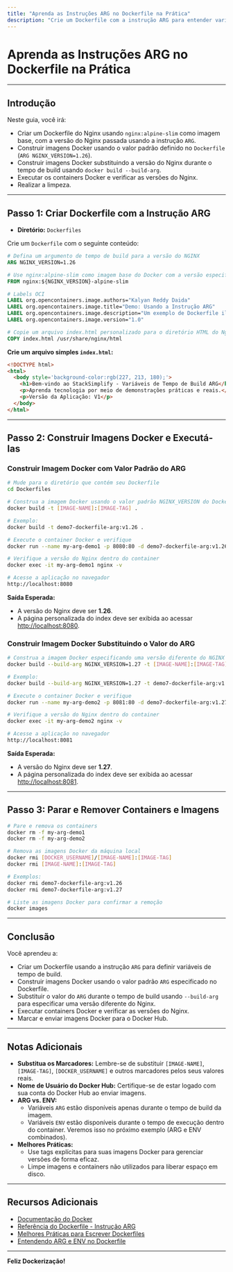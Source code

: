 ```yaml
---
title: "Aprenda as Instruções ARG no Dockerfile na Prática"
description: "Crie um Dockerfile com a instrução ARG para entender variáveis de tempo de build na construção de imagens Docker."
---
```


# Aprenda as Instruções ARG no Dockerfile na Prática

---

## Introdução

Neste guia, você irá:

- Criar um Dockerfile do Nginx usando `nginx:alpine-slim` como imagem base, com a versão do Nginx passada usando a instrução `ARG`.
- Construir imagens Docker usando o valor padrão definido no `Dockerfile` (`ARG NGINX_VERSION=1.26`).
- Construir imagens Docker substituindo a versão do Nginx durante o tempo de build usando `docker build --build-arg`.
- Executar os containers Docker e verificar as versões do Nginx.
- Realizar a limpeza.

---

## Passo 1: Criar Dockerfile com a Instrução ARG

- **Diretório:** `Dockerfiles`

Crie um `Dockerfile` com o seguinte conteúdo:

```dockerfile
# Defina um argumento de tempo de build para a versão do NGINX
ARG NGINX_VERSION=1.26

# Use nginx:alpine-slim como imagem base do Docker com a versão especificada do NGINX
FROM nginx:${NGINX_VERSION}-alpine-slim

# Labels OCI
LABEL org.opencontainers.image.authors="Kalyan Reddy Daida"
LABEL org.opencontainers.image.title="Demo: Usando a Instrução ARG"
LABEL org.opencontainers.image.description="Um exemplo de Dockerfile ilustrando a instrução ARG"
LABEL org.opencontainers.image.version="1.0"

# Copie um arquivo index.html personalizado para o diretório HTML do Nginx
COPY index.html /usr/share/nginx/html
```

**Crie um arquivo simples `index.html`:**

```html
<!DOCTYPE html> 
<html> 
  <body style='background-color:rgb(227, 213, 180);'> 
    <h1>Bem-vindo ao StackSimplify - Variáveis de Tempo de Build ARG</h1> 
    <p>Aprenda tecnologia por meio de demonstrações práticas e reais.</p> 
    <p>Versão da Aplicação: V1</p>     
  </body>
</html>
```

---

## Passo 2: Construir Imagens Docker e Executá-las

### Construir Imagem Docker com Valor Padrão do ARG

```bash
# Mude para o diretório que contém seu Dockerfile
cd Dockerfiles

# Construa a imagem Docker usando o valor padrão NGINX_VERSION do Dockerfile
docker build -t [IMAGE-NAME]:[IMAGE-TAG] .

# Exemplo:
docker build -t demo7-dockerfile-arg:v1.26 .

# Execute o container Docker e verifique
docker run --name my-arg-demo1 -p 8080:80 -d demo7-dockerfile-arg:v1.26

# Verifique a versão do Nginx dentro do container
docker exec -it my-arg-demo1 nginx -v

# Acesse a aplicação no navegador
http://localhost:8080
```

**Saída Esperada:**

- A versão do Nginx deve ser **1.26**.
- A página personalizada do index deve ser exibida ao acessar [http://localhost:8080](http://localhost:8080).

### Construir Imagem Docker Substituindo o Valor do ARG

```bash
# Construa a imagem Docker especificando uma versão diferente do NGINX no tempo de build
docker build --build-arg NGINX_VERSION=1.27 -t [IMAGE-NAME]:[IMAGE-TAG] .

# Exemplo:
docker build --build-arg NGINX_VERSION=1.27 -t demo7-dockerfile-arg:v1.27 .

# Execute o container Docker e verifique
docker run --name my-arg-demo2 -p 8081:80 -d demo7-dockerfile-arg:v1.27

# Verifique a versão do Nginx dentro do container
docker exec -it my-arg-demo2 nginx -v

# Acesse a aplicação no navegador
http://localhost:8081
```

**Saída Esperada:**

- A versão do Nginx deve ser **1.27**.
- A página personalizada do index deve ser exibida ao acessar [http://localhost:8081](http://localhost:8081).

---

## Passo 3: Parar e Remover Containers e Imagens

```bash
# Pare e remova os containers
docker rm -f my-arg-demo1
docker rm -f my-arg-demo2

# Remova as imagens Docker da máquina local
docker rmi [DOCKER_USERNAME]/[IMAGE-NAME]:[IMAGE-TAG]
docker rmi [IMAGE-NAME]:[IMAGE-TAG]

# Exemplos:
docker rmi demo7-dockerfile-arg:v1.26
docker rmi demo7-dockerfile-arg:v1.27

# Liste as imagens Docker para confirmar a remoção
docker images
```

---

## Conclusão

Você aprendeu a:

- Criar um Dockerfile usando a instrução `ARG` para definir variáveis de tempo de build.
- Construir imagens Docker usando o valor padrão `ARG` especificado no Dockerfile.
- Substituir o valor do `ARG` durante o tempo de build usando `--build-arg` para especificar uma versão diferente do Nginx.
- Executar containers Docker e verificar as versões do Nginx.
- Marcar e enviar imagens Docker para o Docker Hub.

---

## Notas Adicionais

- **Substitua os Marcadores:** Lembre-se de substituir `[IMAGE-NAME]`, `[IMAGE-TAG]`, `[DOCKER_USERNAME]` e outros marcadores pelos seus valores reais.
- **Nome de Usuário do Docker Hub:** Certifique-se de estar logado com sua conta do Docker Hub ao enviar imagens.
- **ARG vs. ENV:**
  - Variáveis `ARG` estão disponíveis apenas durante o tempo de build da imagem.
  - Variáveis `ENV` estão disponíveis durante o tempo de execução dentro do container. Veremos isso no próximo exemplo (ARG e ENV combinados).
- **Melhores Práticas:**
  - Use tags explícitas para suas imagens Docker para gerenciar versões de forma eficaz.
  - Limpe imagens e containers não utilizados para liberar espaço em disco.

---

## Recursos Adicionais

- [Documentação do Docker](https://docs.docker.com/)
- [Referência do Dockerfile - Instrução ARG](https://docs.docker.com/engine/reference/builder/#arg)
- [Melhores Práticas para Escrever Dockerfiles](https://docs.docker.com/develop/develop-images/dockerfile_best-practices/)
- [Entendendo ARG e ENV no Dockerfile](https://vsupalov.com/docker-arg-vs-env/)

---

**Feliz Dockerização!**